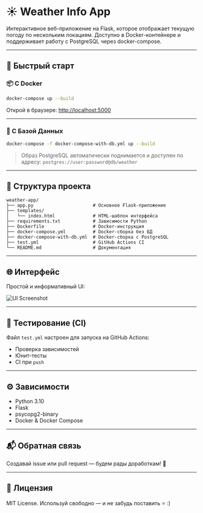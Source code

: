 # ☀️ Weather Info App

Интерактивное веб-приложение на Flask, которое отображает текущую погоду по нескольким локациям. Доступно в Docker-контейнере и поддерживает работу с PostgreSQL через docker-compose.

---

## 🚀 Быстрый старт

### 📦 С Docker
```bash
docker-compose up --build
```

Открой в браузере: [http://localhost:5000](http://localhost:5000)

---

### 🐘 С Базой Данных
```bash
docker-compose -f docker-compose-with-db.yml up --build
```

> Образ PostgreSQL автоматически поднимается и доступен по адресу: `postgres://user:password@db/weather`

---

## 📁 Структура проекта

```
weather-app/
├── app.py                      # Основное Flask-приложение
├── templates/
│   └── index.html              # HTML-шаблон интерфейса
├── requirements.txt            # Зависимости Python
├── Dockerfile                  # Docker-инструкция
├── docker-compose.yml          # Docker-сборка без БД
├── docker-compose-with-db.yml  # Docker-сборка с PostgreSQL
├── test.yml                    # GitHub Actions CI
└── README.md                   # Документация
```

---

## 🌐 Интерфейс

Простой и информативный UI:

![UI Screenshot](https://via.placeholder.com/600x200.png?text=Weather+UI+Preview)

---

## 🧪 Тестирование (CI)

Файл `test.yml` настроен для запуска на GitHub Actions:

- Проверка зависимостей
- Юнит-тесты
- CI при `push`

---

## ⚙️ Зависимости

- Python 3.10
- Flask
- psycopg2-binary
- Docker & Docker Compose

---

## 📬 Обратная связь

Создавай issue или pull request — будем рады доработкам! 🙌

---

## 📝 Лицензия

MIT License. Используй свободно — и не забудь поставить ⭐️ :)
